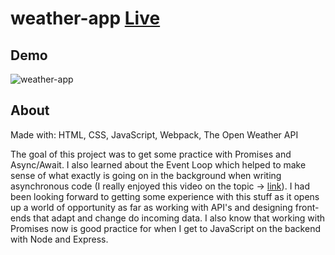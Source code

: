 # weather-app [Live](https://hootdunk.github.io/weather-app/)

## Demo
![weather-app](https://user-images.githubusercontent.com/58009556/109592677-40e05b00-7ad5-11eb-86f8-ed707ab12bb7.gif)

## About
Made with: HTML, CSS, JavaScript, Webpack, The Open Weather API

The goal of this project was to get some practice with Promises and Async/Await. I also learned about the Event Loop which helped to make sense of what exactly is going on in the background when writing asynchronous code (I really enjoyed this video on the topic -> [link](https://www.youtube.com/watch?v=8aGhZQkoFbQ)). I had been looking forward to getting some experience with this stuff as it opens up a world of opportunity as far as working with API's and designing front-ends that adapt and change do incoming data. I also know that working with Promises now is good practice for when I get to JavaScript on the backend with Node and Express.  

